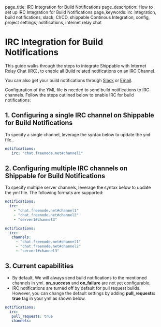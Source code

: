 page_title: IRC Integration for Build Notifications
page_description: How to set up IRC Integration for Build Notifications
page_keywords: irc integration, build notifications, slack, CI/CD, shippable Continous Integration, config, project settings, notifications, internet relay chat

# IRC Integration for Build Notifications

This guide walks through the steps to integrate Shippable with Internet Relay Chat (IRC), to enable all Build related notifications on an IRC Channel.

You can also get your build notifications through [Slack](ht_slack_notifications.md) or [Email](oe_yml_reference/#email-notifications).

Configuration of the YML file is needed to send build notifications to IRC channels. Follow the steps outlined below to enable IRC for build notifications:

## 1. Configuring a single IRC channel on Shippable for Build Notifications

To specify a single channel, leverage the syntax below to update the yml file..

```yaml 
notifications: 
   irc: "chat.freenode.net#channel1"
```


## 2. Configuring multiple IRC channels on Shippable for Build Notifications

To specify multiple server channels, leverage the syntax below to update the yml file. The following formats are supported:


```yaml
notifications:
  irc:
    - "chat.freenode.net#channel1"
    - "chat.freenode.net#channel2"
    - "server1#channel3"
```

```yaml
notifications:
  irc:
   channels:
     - "chat.freenode.net#channel1"
     - "chat.freenode.net#channel2"
     - "server1#channel3"
```

## 3. Current capabilities
- By default, We will always send build notifications to the mentioned
  channels in yml. **on_success** and **on_failure** are not yet
  configurable.
- IRC notifications are turned off by default for pull request builds.
  However, you can change the default settings by adding
  **pull_requests: true** tag in your yml as shown below.

```yaml
notifications:
  irc:
   pull_requests: true
   channels:
```



